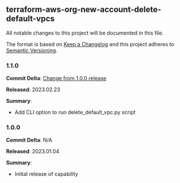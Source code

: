 ## terraform-aws-org-new-account-delete-default-vpcs

All notable changes to this project will be documented in this file.

The format is based on [Keep a Changelog](http://keepachangelog.com/) and this project adheres to [Semantic Versioning](http://semver.org/).

### 1.1.0

**Commit Delta**: [Change from 1.0.0 release](https://github.com/plus3it/terraform-aws-org-new-account-delete-default-vpcs/compare/1.1.0...1.0.0)

**Released**: 2023.02.23

**Summary**:

* Add CLI option to run delete_default_vpc.py script

### 1.0.0

**Commit Delta**: N/A

**Released**: 2023.01.04

**Summary**:

* Initial release of capability
